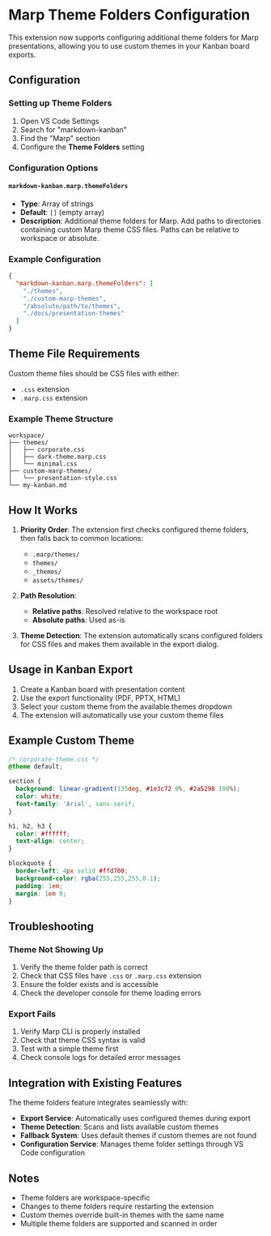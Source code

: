 # Marp Theme Folders Configuration

This extension now supports configuring additional theme folders for Marp presentations, allowing you to use custom themes in your Kanban board exports.

## Configuration

### Setting up Theme Folders

1. Open VS Code Settings
2. Search for "markdown-kanban"
3. Find the "Marp" section
4. Configure the **Theme Folders** setting

### Configuration Options

#### `markdown-kanban.marp.themeFolders`
- **Type**: Array of strings
- **Default**: `[]` (empty array)
- **Description**: Additional theme folders for Marp. Add paths to directories containing custom Marp theme CSS files. Paths can be relative to workspace or absolute.

### Example Configuration

```json
{
  "markdown-kanban.marp.themeFolders": [
    "./themes",
    "./custom-marp-themes",
    "/absolute/path/to/themes",
    "./docs/presentation-themes"
  ]
}
```

## Theme File Requirements

Custom theme files should be CSS files with either:
- `.css` extension
- `.marp.css` extension

### Example Theme Structure

```
workspace/
├── themes/
│   ├── corporate.css
│   ├── dark-theme.marp.css
│   └── minimal.css
├── custom-marp-themes/
│   └── presentation-style.css
└── my-kanban.md
```

## How It Works

1. **Priority Order**: The extension first checks configured theme folders, then falls back to common locations:
   - `.marp/themes/`
   - `themes/`
   - `_themes/`
   - `assets/themes/`

2. **Path Resolution**: 
   - **Relative paths**: Resolved relative to the workspace root
   - **Absolute paths**: Used as-is

3. **Theme Detection**: The extension automatically scans configured folders for CSS files and makes them available in the export dialog.

## Usage in Kanban Export

1. Create a Kanban board with presentation content
2. Use the export functionality (PDF, PPTX, HTML)
3. Select your custom theme from the available themes dropdown
4. The extension will automatically use your custom theme files

## Example Custom Theme

```css
/* corporate-theme.css */
@theme default;

section {
  background: linear-gradient(135deg, #1e3c72 0%, #2a5298 100%);
  color: white;
  font-family: 'Arial', sans-serif;
}

h1, h2, h3 {
  color: #ffffff;
  text-align: center;
}

blockquote {
  border-left: 4px solid #ffd700;
  background-color: rgba(255,255,255,0.1);
  padding: 1em;
  margin: 1em 0;
}
```

## Troubleshooting

### Theme Not Showing Up
1. Verify the theme folder path is correct
2. Check that CSS files have `.css` or `.marp.css` extension
3. Ensure the folder exists and is accessible
4. Check the developer console for theme loading errors

### Export Fails
1. Verify Marp CLI is properly installed
2. Check that theme CSS syntax is valid
3. Test with a simple theme first
4. Check console logs for detailed error messages

## Integration with Existing Features

The theme folders feature integrates seamlessly with:
- **Export Service**: Automatically uses configured themes during export
- **Theme Detection**: Scans and lists available custom themes
- **Fallback System**: Uses default themes if custom themes are not found
- **Configuration Service**: Manages theme folder settings through VS Code configuration

## Notes

- Theme folders are workspace-specific
- Changes to theme folders require restarting the extension
- Custom themes override built-in themes with the same name
- Multiple theme folders are supported and scanned in order